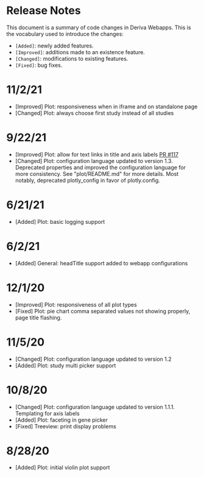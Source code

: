 # Release Notes

This document is a summary of code changes in Deriva Webapps. This is the vocabulary used to introduce the changes:
  - `[Added]`: newly added features.
  - `[Improved]`: additions made to an existence feature.
  - `[Changed]`: modifications to existing features.
  - `[Fixed]`: bug fixes.

# 11/2/21
  - [Improved] Plot: responsiveness when in iframe and on standalone page
  - [Changed] Plot: always choose first study instead of all studies

# 9/22/21
 - [Improved] Plot: allow for text links in title and axis labels [PR #117](https://github.com/informatics-isi-edu/deriva-webapps/pull/117)
 - [Changed] Plot: configuration language updated to version 1.3. Deprecated properties and improved the configuration language for more consistency. See "plot/README.md" for more details. Most notably, deprecated plotly_config in favor of plotly.config.

# 6/21/21
 - [Added] Plot: basic logging support

# 6/2/21
 - [Added] General: headTitle support added to webapp configurations

# 12/1/20
 - [Improved] Plot: responsiveness of all plot types
 - [Fixed] Plot: pie chart comma separated values not showing properly, page title flashing.

# 11/5/20
 - [Changed] Plot: configuration language updated to version 1.2
 - [Added] Plot: study multi picker support

# 10/8/20
 - [Changed] Plot: configuration language updated to version 1.1.1. Templating for axis labels
 - [Added] Plot: faceting in gene picker
 - [Fixed] Treeview: print display problems

# 8/28/20
 - [Added] Plot: initial violin plot support
